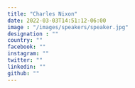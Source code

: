 ```yaml
---
title: "Charles Nixon"
date: 2022-03-03T14:51:12-06:00
image : "/images/speakers/speaker.jpg"
designation : ""
country: ""
facebook: ""
instagram: ""
twitter: ""
linkedin: ""
github: ""
---
```

